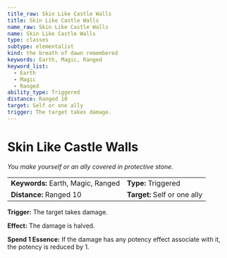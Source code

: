 ```yaml
---
title_raw: Skin Like Castle Walls
title: Skin Like Castle Walls
name_raw: Skin Like Castle Walls
name: Skin Like Castle Walls
type: classes
subtype: elementalist
kind: the breath of dawn remembered
keywords: Earth, Magic, Ranged
keyword_list:
  - Earth
  - Magic
  - Ranged
ability_type: Triggered
distance: Ranged 10
target: Self or one ally
trigger: The target takes damage.
---
```


# Skin Like Castle Walls

*You make yourself or an ally covered in protective stone.*

|                                    |                              |
| :--------------------------------- | :--------------------------- |
| **Keywords:** Earth, Magic, Ranged | **Type:** Triggered          |
| **Distance:** Ranged 10            | **Target:** Self or one ally |

**Trigger:** The target takes damage.

**Effect:** The damage is halved.

**Spend 1 Essence:** If the damage has any potency effect associate with it, the potency is reduced by 1.
